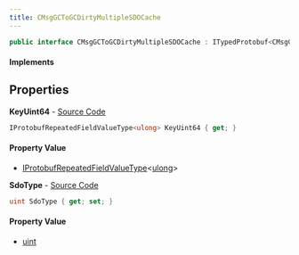 ```yaml
---
title: CMsgGCToGCDirtyMultipleSDOCache
---
```


```csharp
public interface CMsgGCToGCDirtyMultipleSDOCache : ITypedProtobuf<CMsgGCToGCDirtyMultipleSDOCache>, INativeHandle
```

#### Implements

## Properties

**KeyUint64** - [Source Code](https://github.com/swiftly-solution/swiftlys2/blob/main/managed/src/SwiftlyS2.Generated/Protobufs/Interfaces/CMsgGCToGCDirtyMultipleSDOCache.cs#L16)

```csharp
IProtobufRepeatedFieldValueType<ulong> KeyUint64 { get; }
```

#### Property Value

- [IProtobufRepeatedFieldValueType](/docs/api/shared/netmessages/iprotobufrepeatedfieldvaluetype-1)<[ulong](https://learn.microsoft.com/dotnet/api/system.uint64)>

**SdoType** - [Source Code](https://github.com/swiftly-solution/swiftlys2/blob/main/managed/src/SwiftlyS2.Generated/Protobufs/Interfaces/CMsgGCToGCDirtyMultipleSDOCache.cs#L13)

```csharp
uint SdoType { get; set; }
```

#### Property Value

- [uint](https://learn.microsoft.com/dotnet/api/system.uint32)

